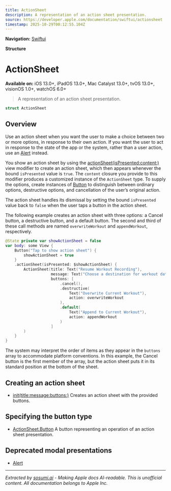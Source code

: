 ```yaml
---
title: ActionSheet
description: A representation of an action sheet presentation.
source: https://developer.apple.com/documentation/swiftui/actionsheet
timestamp: 2025-10-29T00:12:55.104Z
---
```


**Navigation:** [Swiftui](/documentation/swiftui)

**Structure**

# ActionSheet

**Available on:** iOS 13.0+, iPadOS 13.0+, Mac Catalyst 13.0+, tvOS 13.0+, visionOS 1.0+, watchOS 6.0+

> A representation of an action sheet presentation.

```swift
struct ActionSheet
```

## Overview

Use an action sheet when you want the user to make a choice between two or more options, in response to their own action. If you want the user to act in response to the state of the app or the system, rather than a user action, use an [Alert](/documentation/swiftui/alert) instead.

You show an action sheet by using the [actionSheet(isPresented:content:)](/documentation/swiftui/view/actionsheet(ispresented:content:)) view modifier to create an action sheet, which then appears whenever the bound `isPresented` value is `true`. The `content` closure you provide to this modifier produces a customized instance of the `ActionSheet` type. To supply the options, create instances of [Button](/documentation/swiftui/actionsheet/button) to distinguish between ordinary options, destructive options, and cancellation of the user’s original action.

The action sheet handles its dismissal by setting the bound `isPresented` value back to `false` when the user taps a button in the action sheet.

The following example creates an action sheet with three options: a Cancel button, a destructive button, and a default button. The second and third of these call methods are named `overwriteWorkout` and `appendWorkout`, respectively.

```swift
@State private var showActionSheet = false
var body: some View {
    Button("Tap to show action sheet") {
        showActionSheet = true
    }
    .actionSheet(isPresented: $showActionSheet) {
        ActionSheet(title: Text("Resume Workout Recording"),
                    message: Text("Choose a destination for workout data"),
                    buttons: [
                        .cancel(),
                        .destructive(
                            Text("Overwrite Current Workout"),
                            action: overwriteWorkout
                        ),
                        .default(
                            Text("Append to Current Workout"),
                            action: appendWorkout
                        )
                    ]
        )
    }
}
```

The system may interpret the order of items as they appear in the `buttons` array to accommodate platform conventions. In this example, the Cancel button is the first member of the array, but the action sheet puts it in its standard position at the bottom of the sheet.



## Creating an action sheet

- [init(title:message:buttons:)](/documentation/swiftui/actionsheet/init(title:message:buttons:)) Creates an action sheet with the provided buttons.

## Specifying the button type

- [ActionSheet.Button](/documentation/swiftui/actionsheet/button) A button representing an operation of an action sheet presentation.

## Deprecated modal presentations

- [Alert](/documentation/swiftui/alert)

---

*Extracted by [sosumi.ai](https://sosumi.ai) - Making Apple docs AI-readable.*
*This is unofficial content. All documentation belongs to Apple Inc.*
